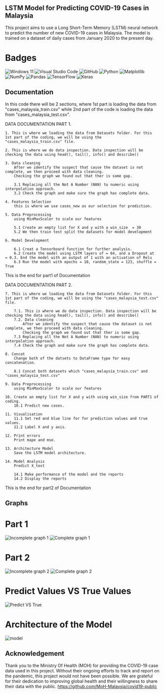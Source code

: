 ## LSTM Model for Predicting COVID-19 Cases in Malaysia
This project aims to use a Long Short-Term Memory (LSTM) neural network to predict the number of new COVID-19 cases in Malaysia. The model is trained on a dataset of daily cases from January 2020 to the present day.

# Badges

![Windows 11](https://img.shields.io/badge/Windows%2011-%230079d5.svg?style=for-the-badge&logo=Windows%2011&logoColor=white)
![Visual Studio Code](https://img.shields.io/badge/Visual%20Studio%20Code-0078d7.svg?style=for-the-badge&logo=visual-studio-code&logoColor=white)
![GitHub](https://img.shields.io/badge/github-%23121011.svg?style=for-the-badge&logo=github&logoColor=white)
![Python](https://img.shields.io/badge/python-3670A0?style=for-the-badge&logo=python&logoColor=ffdd54)
![Matplotlib](https://img.shields.io/badge/Matplotlib-%23ffffff.svg?style=for-the-badge&logo=Matplotlib&logoColor=black)
![NumPy](https://img.shields.io/badge/numpy-%23013243.svg?style=for-the-badge&logo=numpy&logoColor=white)
![Pandas](https://img.shields.io/badge/pandas-%23150458.svg?style=for-the-badge&logo=pandas&logoColor=white)
![TensorFlow](https://img.shields.io/badge/TensorFlow-%23FF6F00.svg?style=for-the-badge&logo=TensorFlow&logoColor=white)
![Keras](https://img.shields.io/badge/Keras-%23D00000.svg?style=for-the-badge&logo=Keras&logoColor=white)

## Documentation
In this code there will be 2 sections, where 1st part is loading the data from "cases_malaysia_train.csv" while 2nd part of the code is loading the data from "cases_malaysia_test.csv".

DATA DOCUMENTATION PART 1.

    1. This is where we loading the data from Datasets folder. For this 1st part of the coding, we will be using the "cases_malaysia_train.csv" file.

    2. This is where we do data inspection. Data inspection will be checking the data using head(), tail(), info() and describe()

    3. Data cleaning 
        After we identify the suspect that cause the dataset is not complete, we then proceed with data cleaning.
        Checking the graph we found out that ther is some gap.

        3.1 Replacing all the Not A Number (NAN) to numeric using interpolation approach.
        3.2 Check the graph and make sure the graph has complete data.

    4. Features Selection
        this is where we use cases_new as our selection for prediction. 

    5. Data Preprocessing
        using MinMaxScaler to scale our features

        5.1 Create an empty list for X and y with a win_size  = 30
        5.2 We then train test split the datasets for model development

    6. Model Development 

        6.1 Creat a Tensorboard function for further analysis.
        6.2 Create the model using LSTM layers of = 64, and a Dropout at  = 0.3. End the model with an output of 1 with an activation of Relu
        6.3 Run the model with epochs = 10, random_state = 123, shuffle = True

This is the end for part1 of Documentation

DATA DOCUMENTATION PART 2.

    7. This is where we loading the data from Datasets folder. For this 1st part of the coding, we will be using the "cases_malaysia_test.csv" file.

        7.1. This is where we do data inspection. Data inspection will be checking the data using head(), tail(), info() and describe()
        7.2. Data cleaning 
            After we identify the suspect that cause the dataset is not complete, we then proceed with data cleaning.
            Checking the graph we found out that ther is some gap.
        7.3 Replacing all the Not A Number (NAN) to numeric using interpolation approach.
        7.4 Check the graph and make sure the graph has complete data.

    8. Concat
        Change both of the datsets to DataFrame type for easy concatenation.

        8.1 Concat both datasets which "cases_malaysia_train.csv" and "cases_malaysia_test.csv"

    9. Data Preprocessing
        using MinMaxScaler to scale our features

    10. Create an empty list for X and y with using win_size from PART1 of coding.
        10.1 Predict new cases.

    11. Visualisation
        11.1 Set red and blue line for for prediction values and true values.
        11.2 Label X and y axis.

    12. Print errors
        Print mape and mse.

    13. Architecture Model
        Save the LSTM model architecture.

    14. Model Analysis
        Predict X_test

        14.1 Make performance of the model and the reports
        14.2 Display the reports

This is the end for part2 of Documentation

## Graphs

# Part 1
![Incomplete graph 1](https://user-images.githubusercontent.com/82282919/211273268-347a3f76-8d89-4300-9143-a81d4930e37d.png)
![Complete graph 1](https://user-images.githubusercontent.com/82282919/211273037-4e398a9e-545d-4680-b095-b8a31b5d6aef.png)

# Part 2
![Incomplete graph 2](https://user-images.githubusercontent.com/82282919/211273189-654fa694-b98e-4838-b34d-0dc4883fcc8f.png)
![Complete graph 2](https://user-images.githubusercontent.com/82282919/211273212-f8ff47a5-0725-4a04-a2c2-2ff25cdb9457.png)

# Predict Values VS True Values
![Predict VS True](https://user-images.githubusercontent.com/82282919/211268460-23e35bb5-e052-455c-9bca-374c80c1ce9b.png)

# Architecture of the Model
![model](https://user-images.githubusercontent.com/82282919/211273934-6779151e-6f81-4a29-8c18-d87b3602e2dd.png)


## Acknowledgement
Thank you to the Ministry Of Health (MOH) for providing the COVID-19 case data used in this project. Without their ongoing efforts to track and report on the pandemic, this project would not have been possible. We are grateful for their dedication to improving global health and their willingness to share their data with the public.
https://github.com/MoH-Malaysia/covid19-public
